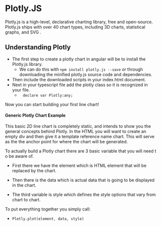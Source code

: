 # Plotly.JS 

Plotly.js is a high-level, declarative charting library, free and open-source. Plotly.js ships with over 40 chart types, including 3D charts, statistical graphs, and SVG .

## Understanding Plotly

* The first step to create a plotly chart in angular will be to install the Plotly.js library.
  * We can do this with <code>npm install plotly.js --save</code> or through downloading the minified plotly.js source code and dependencies.
* Then include the downloaded scripts in your index.html document.
* Next in your typescript file add the plotly class so it is recognized in your file.
  *  <code> declare var Plotly:any; </code>

Now you can start building your first line chart!

#### Generic Plotly Chart Example 

This basic 2D line chart is completely static, and intends to show you the general concepts behind  Plotly. In the HTML you will want to create an empty div and then give it a template reference name chart. This will serve as the the anchor point for where the chart will be generated.

To actually build a Plotly chart there are 3 basic variable that you will need to be aware of.

* First there we have the element which is HTML element that will be replaced by the chart. 

* Then there is the data which is actual data that is going to be displayed in the chart. 

* The third variable is style which defines the style options that vary from chart to chart. 

To put everything together you simply call:

* <code>Plotly.plot(element, data, style) </code>

